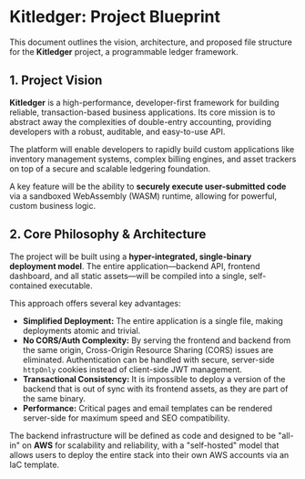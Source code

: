 # Kitledger: Project Blueprint

This document outlines the vision, architecture, and proposed file structure for the **Kitledger** project, a programmable ledger framework.

## 1. Project Vision

**Kitledger** is a high-performance, developer-first framework for building reliable, transaction-based business applications. Its core mission is to abstract away the complexities of double-entry accounting, providing developers with a robust, auditable, and easy-to-use API.

The platform will enable developers to rapidly build custom applications like inventory management systems, complex billing engines, and asset trackers on top of a secure and scalable ledgering foundation.

A key feature will be the ability to **securely execute user-submitted code** via a sandboxed WebAssembly (WASM) runtime, allowing for powerful, custom business logic.

## 2. Core Philosophy & Architecture

The project will be built using a **hyper-integrated, single-binary deployment model**. The entire application—backend API, frontend dashboard, and all static assets—will be compiled into a single, self-contained executable.

This approach offers several key advantages:

* **Simplified Deployment:** The entire application is a single file, making deployments atomic and trivial.
* **No CORS/Auth Complexity:** By serving the frontend and backend from the same origin, Cross-Origin Resource Sharing (CORS) issues are eliminated. Authentication can be handled with secure, server-side `httpOnly` cookies instead of client-side JWT management.
* **Transactional Consistency:** It is impossible to deploy a version of the backend that is out of sync with its frontend assets, as they are part of the same binary.
* **Performance:** Critical pages and email templates can be rendered server-side for maximum speed and SEO compatibility.

The backend infrastructure will be defined as code and designed to be "all-in" on **AWS** for scalability and reliability, with a "self-hosted" model that allows users to deploy the entire stack into their own AWS accounts via an IaC template.
